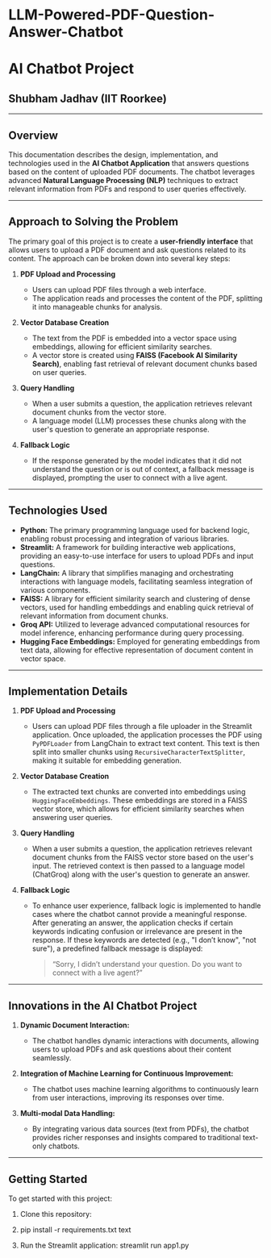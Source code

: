 # LLM-Powered-PDF-Question-Answer-Chatbot


# AI Chatbot Project

## Shubham Jadhav (IIT Roorkee)



---

## Overview

This documentation describes the design, implementation, and technologies used in the **AI Chatbot Application** that answers questions based on the content of uploaded PDF documents. The chatbot leverages advanced **Natural Language Processing (NLP)** techniques to extract relevant information from PDFs and respond to user queries effectively.

---

## Approach to Solving the Problem

The primary goal of this project is to create a **user-friendly interface** that allows users to upload a PDF document and ask questions related to its content. The approach can be broken down into several key steps:

1. **PDF Upload and Processing**
   - Users can upload PDF files through a web interface.
   - The application reads and processes the content of the PDF, splitting it into manageable chunks for analysis.

2. **Vector Database Creation**
   - The text from the PDF is embedded into a vector space using embeddings, allowing for efficient similarity searches.
   - A vector store is created using **FAISS (Facebook AI Similarity Search)**, enabling fast retrieval of relevant document chunks based on user queries.

3. **Query Handling**
   - When a user submits a question, the application retrieves relevant document chunks from the vector store.
   - A language model (LLM) processes these chunks along with the user's question to generate an appropriate response.

4. **Fallback Logic**
   - If the response generated by the model indicates that it did not understand the question or is out of context, a fallback message is displayed, prompting the user to connect with a live agent.

---

## Technologies Used

- **Python:** The primary programming language used for backend logic, enabling robust processing and integration of various libraries.
- **Streamlit:** A framework for building interactive web applications, providing an easy-to-use interface for users to upload PDFs and input questions.
- **LangChain:** A library that simplifies managing and orchestrating interactions with language models, facilitating seamless integration of various components.
- **FAISS:** A library for efficient similarity search and clustering of dense vectors, used for handling embeddings and enabling quick retrieval of relevant information from document chunks.
- **Groq API:** Utilized to leverage advanced computational resources for model inference, enhancing performance during query processing.
- **Hugging Face Embeddings:** Employed for generating embeddings from text data, allowing for effective representation of document content in vector space.

---

## Implementation Details

1. **PDF Upload and Processing**
   - Users can upload PDF files through a file uploader in the Streamlit application. Once uploaded, the application processes the PDF using `PyPDFLoader` from LangChain to extract text content. This text is then split into smaller chunks using `RecursiveCharacterTextSplitter`, making it suitable for embedding generation.

2. **Vector Database Creation**
   - The extracted text chunks are converted into embeddings using `HuggingFaceEmbeddings`. These embeddings are stored in a FAISS vector store, which allows for efficient similarity searches when answering user queries.

3. **Query Handling**
   - When a user submits a question, the application retrieves relevant document chunks from the FAISS vector store based on the user's input. The retrieved context is then passed to a language model (ChatGroq) along with the user's question to generate an answer.

4. **Fallback Logic**
   - To enhance user experience, fallback logic is implemented to handle cases where the chatbot cannot provide a meaningful response. After generating an answer, the application checks if certain keywords indicating confusion or irrelevance are present in the response. If these keywords are detected (e.g., "I don’t know", "not sure"), a predefined fallback message is displayed: 
     > “Sorry, I didn’t understand your question. Do you want to connect with a live agent?”

---

## Innovations in the AI Chatbot Project

1. **Dynamic Document Interaction:**
   - The chatbot handles dynamic interactions with documents, allowing users to upload PDFs and ask questions about their content seamlessly.

2. **Integration of Machine Learning for Continuous Improvement:**
   - The chatbot uses machine learning algorithms to continuously learn from user interactions, improving its responses over time.

3. **Multi-modal Data Handling:**
   - By integrating various data sources (text from PDFs), the chatbot provides richer responses and insights compared to traditional text-only chatbots.

---

## Getting Started

To get started with this project:

1. Clone this repository:
2. pip install -r requirements.txt
text

3. Run the Streamlit application:
streamlit run app1.py
